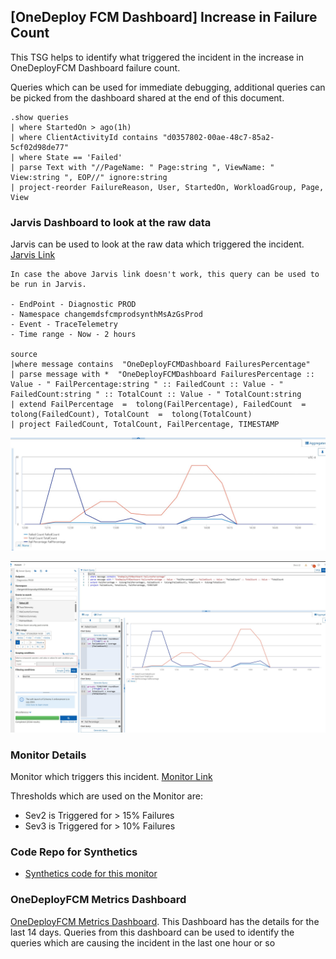 ## [OneDeploy FCM Dashboard] Increase in Failure Count


This TSG helps to identify what triggered the incident in the increase in OneDeployFCM Dashboard failure count.


Queries which can be used for immediate debugging, additional queries can be picked from the dashboard shared at the end of this document.


```kusto
.show queries 
| where StartedOn > ago(1h)
| where ClientActivityId contains "d0357802-00ae-48c7-85a2-5cf02d98de77"
| where State == 'Failed' 
| parse Text with "//PageName: " Page:string ", ViewName: " View:string ", EOP//" ignore:string
| project-reorder FailureReason, User, StartedOn, WorkloadGroup, Page, View

```

### Jarvis Dashboard to look at the raw data

Jarvis can be used to look at the raw data which triggered the incident. [Jarvis Link](https://portal.microsoftgeneva.com/logs/dgrep?be=DGrep&ep=Diagnostics%20PROD&ns=changemdsfcmprodsynthMsAzGsProd&en=TraceTelemetry&time=2024-05-01T22:00:00.000Z&offset=~3&offsetUnit=Hours&serverQuery=source&serverQueryType=kql&kqlClientQuery=source%0A|%20where%20message%20contains%20%22OneDeployFCMDashboard%20FailuresPercentage%22%0A|%20parse%20message%20with%20*%20%22OneDeployFCMDashboard%20FailuresPercentage%20::%20Value%20-%20%22FailPercentage%22%20::%20FailedCount%20::%20Value%20-%20%22FailedCount%22%20::%20TotalCount%20::%20Value%20-%20%22TotalCount%0A|%20extend%20FailPercentage%20%3D%20%20tolong(FailPercentage),%20FailedCount%20%3D%20%20tolong(FailedCount),%20TotalCount%20%3D%20%20tolong(TotalCount)%0A|%20project%20FailedCount,%20TotalCount,%20FailPercentage,%20TIMESTAMP&chartsVisible=true&chartEditorVisible=true&chartType=line&chartLayers=[[%22Failed%20Count%22,%22groupby%20TIMESTAMP.roundDown(\%22PT10M\%22)%20as%20X\nlet%20FailedCount%20%3D%20Average(FailedCount)%22],[%22Total%20Count%22,%22groupby%20TIMESTAMP.roundDown(\%22PT10M\%22)%20as%20X\nlet%20TotalCount%20%3D%20Average(TotalCount)%22],[%22Fail%20Percentage%22,%22groupby%20TIMESTAMP.roundDown(\%22PT10M\%22)%20as%20X\nlet%20FailPercentage%20%3D%20Average(FailPercentage)%22]]%20)

```Kusto query
In case the above Jarvis link doesn't work, this query can be used to be run in Jarvis.

- EndPoint - Diagnostic PROD
- Namespace changemdsfcmprodsynthMsAzGsProd
- Event - TraceTelemetry
- Time range - Now - 2 hours

source
|where message contains  "OneDeployFCMDashboard FailuresPercentage"  
| parse message with *  "OneDeployFCMDashboard FailuresPercentage :: Value - " FailPercentage:string " :: FailedCount :: Value - " FailedCount:string " :: TotalCount :: Value - " TotalCount:string
| extend FailPercentage  =  tolong(FailPercentage), FailedCount  =  tolong(FailedCount), TotalCount  =  tolong(TotalCount)  
| project FailedCount, TotalCount, FailPercentage, TIMESTAMP

```


![alt text](media/FailCountGraph.png)

![alt text](media/FailCountGraph2.png)

### Monitor Details
Monitor which triggers this incident. [Monitor Link](https://portal.microsoftgeneva.com/manage/monitors/monitor?activity=edit-monitor&version=1&action=3&account=fcmmdsprodaccount&monitorId=9d5c7458-5179-43b9-acf3-4f7bfd895669)

Thresholds which are used on the Monitor are:
- Sev2 is Triggered for > 15% Failures 
- Sev3 is Triggered for > 10% Failures 



### Code Repo for Synthetics
- [Synthetics code for this monitor](https://msazure.visualstudio.com/One/_git/EngSys-ChangeManagement-FCM?path=%2Fsrc%2FFCM%2FSynthetics%2FEntityModel%2FOneDeployFCMDashboardFailures.cs&_a=contents&version=GBmaster)


### OneDeployFCM Metrics Dashboard
[OneDeployFCM Metrics Dashboard](https://kusto.azure.com/dashboards/f6687c24-35db-4cfb-a7db-34a85bdc26ec#b3e15594-5016-47ce-a67d-fa7c049e6ddd). This Dashboard has the details for the last 14 days. Queries from this dashboard can be used to identify the queries which are causing the incident in the last one hour or so



